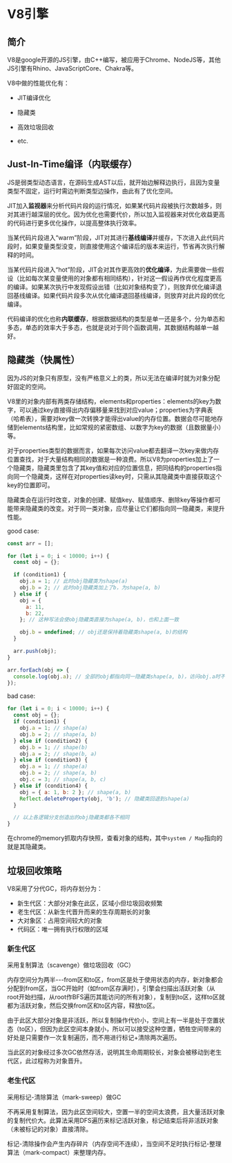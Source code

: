 

# V8引擎

## 简介

V8是google开源的JS引擎，由C++编写，被应用于Chrome、NodeJS等，其他JS引擎有Rhino、JavaScriptCore、Chakra等。

V8中做的性能优化有：

- JIT编译优化

- 隐藏类

- 高效垃圾回收

- etc.

## Just-In-Time编译（内联缓存）

JS是弱类型动态语言，在源码生成AST以后，就开始边解释边执行，且因为变量类型不固定，运行时需边判断类型边操作，由此有了优化空间。

JIT加入**监视器**来分析代码片段的运行情况，如果某代码片段被执行次数越多，则对其进行越深层的优化。因为优化也需要代价，所以加入监视器来对优化收益更高的代码进行更多优化操作，以提高整体执行效率。

当某代码片段进入“warm”阶段，JIT对其进行**基线编译**并缓存，下次进入此代码片段时，如果变量类型没变，则直接使用这个编译后的版本来运行，节省再次执行解释的时间。

当某代码片段进入“hot”阶段，JIT会对其作更高效的**优化编译**，为此需要做一些假设（比如每次某变量使用的对象都有相同结构），针对这一假设再作优化程度更高的编译。如果某次执行中发现假设出错（比如对象结构变了），则放弃优化编译退回基线编译。如果代码片段多次从优化编译退回基线编译，则放弃对此片段的优化编译。

代码编译的优化也称**内联缓存**，根据数据结构的类型是单一还是多个，分为单态和多态，单态的效率大于多态，也就是说对于同个函数调用，其数据结构越单一越好。

## 隐藏类（快属性）

因为JS的对象只有原型，没有严格意义上的类，所以无法在编译时就为对象分配好固定的空间。

V8里的对象内部有两类存储结构，elements和properties：elements的key为数字，可以通过key直接得出内存偏移量来找到对应value；properties为字典表（哈希表），需要对key做一次转换才能得出value的内存位置。数据会尽可能地存储到elements结构里，比如常规的紧密数组、以数字为key的数据（且数据量小）等。

对于properties类型的数据而言，如果每次访问value都去翻译一次key来做内存位置查找，对于大量结构相同的数据是一种浪费。所以V8为properties加上了一个隐藏类，隐藏类里包含了其key值和对应的位置信息，把同结构的properties指向同一个隐藏类，这样在对properties读key时，只需从其隐藏类中直接获取这个key的位置即可。

隐藏类会在运行时改变，对象的创建、赋值key、赋值顺序、删除key等操作都可能带来隐藏类的改变。对于同一类对象，应尽量让它们都指向同一隐藏类，来提升性能。

good case:

```js
const arr = [];

for (let i = 0; i < 10000; i++) {
  const obj = {};

  if (condition1) {
    obj.a = 1; // 此时obj隐藏类为shape(a)
    obj.b = 2; // 此时obj隐藏类加上了b，为shape(a, b)
  } else if {
    obj = {
      a: 11,
      b: 22,
    }; // 这种写法会使obj隐藏类直接为shape(a, b)，也和上面一致

    obj.b = undefined; // obj还是保持着隐藏类shape(a, b)的结构
  } 

  arr.push(obj);
}

arr.forEach(obj => {
  console.log(obj.a); // 全部的obj都指向同一隐藏类shape(a, b)，访问obj.a时不必再重复计算a的位置，直接从隐藏类中获取
});
```

bad case:

```js
for (let i = 0; i < 10000; i++) {
  const obj = {};
  if (condition1) {
    obj.a = 1; // shape(a)
    obj.b = 2; // shape(a, b)
  } else if (condition2) {
    obj.b = 1; // shape(b)
    obj.a = 2; // shape(b, a)
  } else if (condition3) {
    obj.a = 1; // shape(a)
    obj.b = 2; // shape(a, b)
    obj.c = 3; // shape(a, b, c)
  } else if (condition4) {
    obj = { a: 1, b: 2 }; // shape(a, b)
    Reflect.deleteProperty(obj, 'b'); // 隐藏类回退到shape(a)
  }

  // 以上各逻辑分支创造出的obj隐藏类都各不相同
}

```

在chrome的memory抓取内存快照，查看对象的结构，其中`system / Map`指向的就是其隐藏类。


## 垃圾回收策略

V8采用了分代GC，将内存划分为：

- 新生代区：大部分对象在此区，区域小但垃圾回收频繁
- 老生代区：从新生代晋升而来的生存周期长的对象
- 大对象区：占用空间较大的对象
- 代码区：唯一拥有执行权限的区域

### 新生代区

采用复制算法（scavenge）做垃圾回收（GC）

内存空间分为两半---from区和to区，from区是处于使用状态的内存，新对象都会分配到from区，当GC开始时（如from区存满时），引擎会扫描出活跃对象（从root开始扫描，从root作BFS遍历其能访问的所有对象），复制到to区，这样to区就都为活跃对象，然后交换from区和to区内容，释放to区。

由于此区大部分对象是非活跃，所以复制操作代价小，空间上有一半是处于空置状态（to区），但因为此区空间本身就小，所以可以接受这种空置，牺牲空间带来的好处是只需要作一次复制遍历，而不用进行标记+清除两次遍历。

当此区的对象经过多次GC依然存活，说明其生命周期较长，对象会被移动到老生代区，此过程称为对象晋升。

### 老生代区

采用标记-清除算法（mark-sweep）做GC

不再采用复制算法，因为此区空间较大，空置一半的空间太浪费，且大量活跃对象的复制代价大。此算法采用DFS遍历来标记活跃对象，标记结束后将非活跃对象（未被标记的对象）直接清除。

标记-清除操作会产生内存碎片（内存空间不连续），当空间不足时执行标记-整理算法（mark-compact）来整理内存。



	
